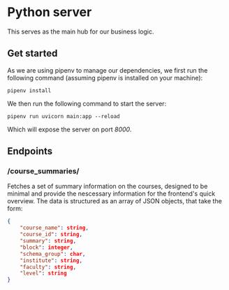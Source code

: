 # Python server 
This serves as the main hub for our business logic.

## Get started
As we are using pipenv to manage our dependencies, we first run the following
command (assuming pipenv is installed on your machine):
```
pipenv install
```

We then run the following command to start the server:
```
pipenv run uvicorn main:app --reload
```

Which will expose the server on port *8000*.

## Endpoints
### /course_summaries/
Fetches a set of summary information on the courses, designed to be minimal and 
provide the nescessary information for the frontend's quick overview. The data
is structured as an array of JSON objects, that take the form:

```json 
{
    "course_name": string,
    "course_id": string,
    "summary": string,
    "block": integer,
    "schema_group": char,
    "institute": string,
    "faculty": string,
    "level": string
}
```

